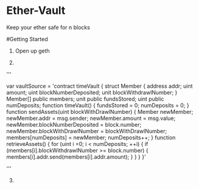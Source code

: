 # Ether-Vault
Keep your ether safe for n blocks

#Getting Started
1) Open up geth

2) 

'''

var vaultSource = 'contract timeVault { struct Member { address addr; uint amount; uint blockNumberDeposited; unit blockWithdrawlNumber; } Member[] public members; unit public fundsStored; uint public numDeposits; function timeVault() { fundsStored = 0; numDeposits = 0; } function sendAssets(uint blockWithDrawlNumber) { Member newMember; newMember.addr = msg.sender; newMember.amount = msg.value; newMember.blockNumberDeposited = block.number; newMember.blockWithDrawlNumber = blockWithDrawlNumber; members[numDeposits] = newMember; numDeposits++; } function retrieveAssets() { for (uint i =0; i < numDeposits; ++i) { if (members[i].blockWithdrawlNumber >= block.number) { members[i].addr.send(members[i].addr.amount); } } } }'

'''

3) 
